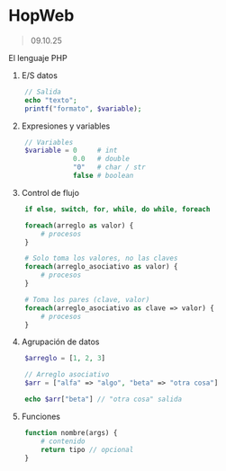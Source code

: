 # HopWeb

> 09.10.25

El lenguaje PHP

1. E/S datos

```php
    // Salida
    echo "texto";
    printf("formato", $variable);
```

2. Expresiones y variables

```php
    // Variables
    $variable = 0     # int
                0.0   # double
                "0"   # char / str
                false # boolean
```
3. Control de flujo

```php
    if else, switch, for, while, do while, foreach

    foreach(arreglo as valor) {
        # procesos
    }

    # Solo toma los valores, no las claves
    foreach(arreglo_asociativo as valor) {
        # procesos
    }

    # Toma los pares (clave, valor)
    foreach(arreglo_asociativo as clave => valor) {
        # procesos
    }

```

4. Agrupación de datos

```php
    $arreglo = [1, 2, 3]

    // Arreglo asociativo
    $arr = ["alfa" => "algo", "beta" => "otra cosa"]

    echo $arr["beta"] // "otra cosa" salida
```

5. Funciones

```php
    function nombre(args) {
        # contenido
        return tipo // opcional
    }
```
